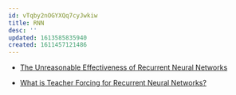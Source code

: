 ```yaml
---
id: vTqby2nOGYXQq7cyJwkiw
title: RNN
desc: ''
updated: 1613585835940
created: 1611457121486
---
```


- [The Unreasonable Effectiveness of Recurrent Neural Networks](https://karpathy.github.io/2015/05/21/rnn-effectiveness/)

- [What is Teacher Forcing for Recurrent Neural Networks?](https://machinelearningmastery.com/teacher-forcing-for-recurrent-neural-networks/)
